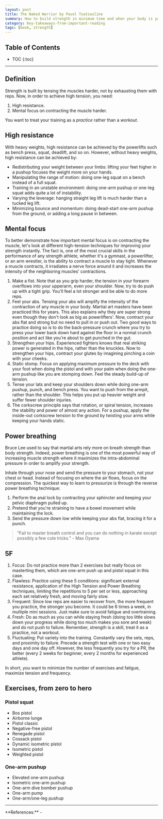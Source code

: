 ```yaml
---
layout: post
title: The Naked Warrior by Pavel Tsatsouline
summary: How to build strength in minimum time and when your body is your only tool.
category: Key-takeaways-from-important-reading
tags: [book, strength]
---
```


<h2> Table of Contents </h2>

* TOC
{:toc}

<hr>

## Definition

Strength is built by tensing the muscles harder, not by exhausting them with reps. Now, in order to achieve high tension, you need:
1. High resistance.
2. Mental focus on contracting the muscle harder.

You want to treat your training as a *practice* rather than a *workout*. 

## High resistance

With heavy weights, high resistance can be achieved by the powerlifts such as bench press, squat, deadlift, and so on. However, without heavy weights, high resistance can be achieved by:
- Redistributing your weight between your limbs: lifting your feet higher in a pushup focuses the weight more on your hands.
- Manipulating the range of motion: doing one-leg squat on a bench instead of a full squat.
- Training in an unstable environment: doing one-arm pushup or one-leg squat adds quite a lot of instability.
- Varying the leverage: hanging straight leg lift is much harder than a tucked leg lift.
- Minimizing bounce and momentum: doing dead-start one-arm pushup from the ground, or adding a long pause in between.

## Mental focus

To better demonstrate how important mental focus is on contracting the muscle, let's look at different high-tension techniques for improving your strength instantly. The fact is, one of the most crucial skills in the performance of any strength athlete, whether it's a gymnast, a powerlifter, or an arm wrestler, is the ability to contract a muscle to stay tight. Whenever a muscle contracts, it irradiates a nerve force around it and increases the intensity of the neighboring muscles’ contractions. 
1. Make a fist. Note that as you grip harder, the tension in your forearm overflows into your upperarm, even your shoulder. Now, try to do push up with a tight grip. You'll feel a lot stronger and be able to do more reps.
2. Feel your abs. Tensing your abs will amplify the intensity of the contraction of any muscle in your body. Martial art masters have been practiced this for years. This also explains why they are super strong even though they don't look as big as powerlifters'. Now, contract your abs flat and strong but no need to pull in or push out. Two good ways to practice doing so is to do the back-pressure crunch where you try to press your lower back down hard against the floor in a normal crunch position and act like you're about to get punched in the gut.
3. Strengthen your hips. Experienced fighters knows that real striking power is generated in the hips, rather than the knuckles. Now to strengthen your hips, contract your glutes by imagining pinching a coin with your cheeks.
4. Static stomp. Focus on applying maximum pressure to the deck with your foot when doing the pistol and with your palm when doing the one-arm pushup like you are stomping down. Feel the steady build-up of tension.
5. Tense your lats and keep your shoulders down while doing one-arm pushup, punch, and bench press. You want to push from the armpit, rather than the shoulder. This helps you put up heavier weight and suffer fewer shoulder injuries.
6. The corkscrew principle says that rotation, or spiral tension, increases the stability and power of almost any action. For a pushup, apply the inside-out corkscrew tension to the ground by twisting your arms while keeping your hands static.

## Power breathing

Bruce Lee used to say that martial arts rely more on breath strength than body strength. Indeed, power breathing is one of the most powerful way of increasing muscle strength where it maximizes the intra-abdominal pressure in order to amplify your strength.

Inhale through your nose and send the pressure to your stomach, not your chest or head. Instead of focusing on where the air flows, focus on the compression. The quickest way to learn to pressurize is through the reverse power breathing technique:
1. Perform the anal lock by contracting your sphincter and keeping your pelvic diaphragm pulled up.
2. Pretend that you're straining to have a bowel movement while maintaining the lock.
3. Send the pressure down low while keeping your abs flat, bracing it for a punch.

> “Fail to master breath control and you can do nothing in karate except possibly a few cute tricks.” - Mas Oyama

## 5F

1. Focus: Do not practice more than 2 exercises but really focus on masterting them, which are one-arm push up and pistol squat in this case.
2. Flawless: Practice using these 5 conditions: significant external resistance, application of the High Tension and Power Breathing techniques, limiting the repetitions to 5 per set or less, approaching each set relatively fresh, and moving fairly slow.
3. Frequent: Since low reps are easier to recover from, the more frequent you practice, the stronger you become. It could be 6 times a week, in multiple mini sessions. Just make sure to avoid fatigue and overtraining.
4. Fresh: Do as much as you can while staying fresh (doing too little slows down your progress while doing too much makes you sore and weak) and do not push to failure. Remember, strength is a skill, treat it as a practice, not a workout.
5. Fluctuating: Put variety into the training. Constantly vary the sets, reps, and proximity to failure. Precede a strength test with one or two easy days and one day off. However, the less frequently you try for a PR, the better (every 2 weeks for beginner, every 2 months for experienced athlete).

In short, you want to minimize the number of exercises and fatigue, maximize tension and frequency.

## Exercises, from zero to hero

### Pistol squat
- Bos pistol
- Airborne lunge 
- Pistol classic
- Negative-free pistol
- Renegade pistol
- Cossack pistol
- Dynamic isometric pistol
- Isometric pistol
- Weighted pistol

### One-arm pushup

- Elevated one-arm pushup
- Isometric one-arm pushup
- One-arm dive bomber pushup
- One-arm pump
- One-arm/one-leg pushup

<hr>
**References:**
- <https://www.goodreads.com/book/show/33295.The_Naked_Warrior>
